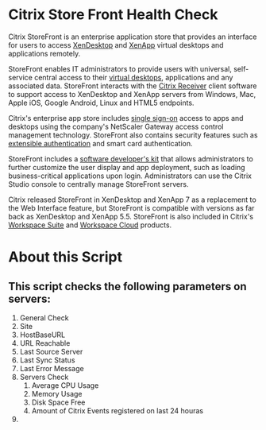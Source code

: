 # Citrix Store Front Health Check #

Citrix StoreFront is an enterprise application store that provides an interface for users to access [XenDesktop](https://searchvirtualdesktop.techtarget.com/definition/Citrix-XenDesktop) and [XenApp](https://searchvirtualdesktop.techtarget.com/definition/Citrix-XenApp) virtual desktops and applications remotely.

StoreFront enables IT administrators to provide users with universal, self-service central access to their [virtual desktops](https://searchvirtualdesktop.techtarget.com/definition/virtual-desktop), applications and any associated data. StoreFront interacts with the [Citrix Receiver](https://searchvirtualdesktop.techtarget.com/definition/Citrix-Receiver) client software to support access to XenDesktop and XenApp servers from Windows, Mac, Apple iOS, Google Android, Linux and HTML5 endpoints.

Citrix's enterprise app store includes [single sign-on](https://searchsecurity.techtarget.com/definition/single-sign-on?_gl=1*1k1v56b*_ga*MTM1NzA2MjYzMC4xNjE3MTAxNzk1*_ga_RRBYR9CGB9*MTYxODA2OTAwNi40LjAuMTYxODA2OTAwNi4w&_ga=2.177127149.979690428.1618069008-1357062630.1617101795) access to apps and desktops using the company's NetScaler Gateway access control management technology. StoreFront also contains security features such as [extensible authentication](https://searchsecurity.techtarget.com/definition/Extensible-Authentication-Protocol-EAP?_gl=1*22i4u0*_ga*MTM1NzA2MjYzMC4xNjE3MTAxNzk1*_ga_RRBYR9CGB9*MTYxODQwMzE3OC41LjAuMTYxODQwMzE4MS4w&_ga=2.220706128.979690428.1618069008-1357062630.1617101795) and smart card authentication.

StoreFront includes a [software developer's kit](https://whatis.techtarget.com/definition/software-developers-kit-SDK?_gl=1*17rrpg2*_ga*MTM1NzA2MjYzMC4xNjE3MTAxNzk1*_ga_RRBYR9CGB9*MTYxODQwMzE3OC41LjAuMTYxODQwMzE4MS4w&_ga=2.183081454.979690428.1618069008-1357062630.1617101795) that allows administrators to further customize the user display and app deployment, such as loading business-critical applications upon login. Administrators can use the Citrix Studio console to centrally manage StoreFront servers.


Citrix released StoreFront in XenDesktop and XenApp 7 as a replacement to the Web Interface feature, but StoreFront is compatible with versions as far back as XenDesktop and XenApp 5.5. StoreFront is also included in Citrix's [Workspace Suite](https://searchvirtualdesktop.techtarget.com/definition/Citrix-Workspace-Suite) and [Workspace Cloud](https://searchvirtualdesktop.techtarget.com/definition/Citrix-Workspace-Cloud) products.


# About this Script #

## This script checks the following parameters on servers: ##

1. General Check
  1. Site
  1. HostBaseURL
  1. URL Reachable
  1. Last Source Server
  1. Last Sync Status
  1. Last Error Message
2. Servers Check
   1. Average CPU Usage
   1. Memory Usage
   2. Disk Space Free
   3. Amount of Citrix Events registered on last 24 houras
2.











